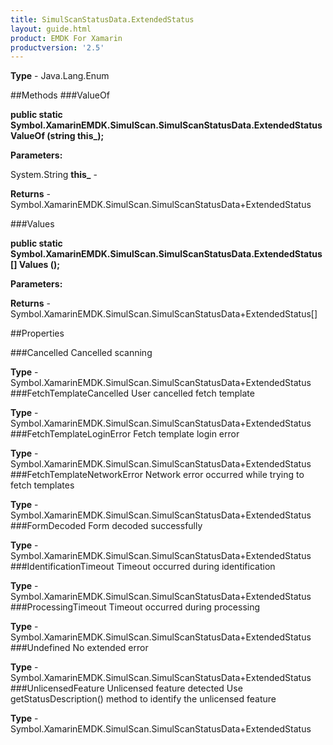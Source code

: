 ```yaml
---
title: SimulScanStatusData.ExtendedStatus
layout: guide.html
product: EMDK For Xamarin 
productversion: '2.5' 
---
```


    

**Type** - Java.Lang.Enum

##Methods
###ValueOf

**public static Symbol.XamarinEMDK.SimulScan.SimulScanStatusData.ExtendedStatus ValueOf (string this_);**


        

**Parameters:**

System.String **this_**  - 
        

**Returns** - Symbol.XamarinEMDK.SimulScan.SimulScanStatusData+ExtendedStatus

###Values

**public static Symbol.XamarinEMDK.SimulScan.SimulScanStatusData.ExtendedStatus[] Values ();**


        

**Parameters:**

**Returns** - Symbol.XamarinEMDK.SimulScan.SimulScanStatusData+ExtendedStatus[]

##Properties

###Cancelled
Cancelled scanning

**Type** - Symbol.XamarinEMDK.SimulScan.SimulScanStatusData+ExtendedStatus
###FetchTemplateCancelled
User cancelled fetch template

**Type** - Symbol.XamarinEMDK.SimulScan.SimulScanStatusData+ExtendedStatus
###FetchTemplateLoginError
Fetch template login error

**Type** - Symbol.XamarinEMDK.SimulScan.SimulScanStatusData+ExtendedStatus
###FetchTemplateNetworkError
Network error occurred while trying to fetch templates

**Type** - Symbol.XamarinEMDK.SimulScan.SimulScanStatusData+ExtendedStatus
###FormDecoded
Form decoded successfully

**Type** - Symbol.XamarinEMDK.SimulScan.SimulScanStatusData+ExtendedStatus
###IdentificationTimeout
Timeout occurred during identification

**Type** - Symbol.XamarinEMDK.SimulScan.SimulScanStatusData+ExtendedStatus
###ProcessingTimeout
Timeout occurred during processing

**Type** - Symbol.XamarinEMDK.SimulScan.SimulScanStatusData+ExtendedStatus
###Undefined
No extended error

**Type** - Symbol.XamarinEMDK.SimulScan.SimulScanStatusData+ExtendedStatus
###UnlicensedFeature
Unlicensed feature detected Use getStatusDescription() method to identify the unlicensed feature

**Type** - Symbol.XamarinEMDK.SimulScan.SimulScanStatusData+ExtendedStatus
